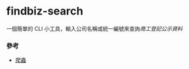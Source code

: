 # findbiz-search
一個簡單的 CLI 小工具，輸入公司名稱或統一編號來查詢*商工登記公示資料*

### 參考
- [爬蟲](https://github.com/siansiansu/peterparker-crawler)

